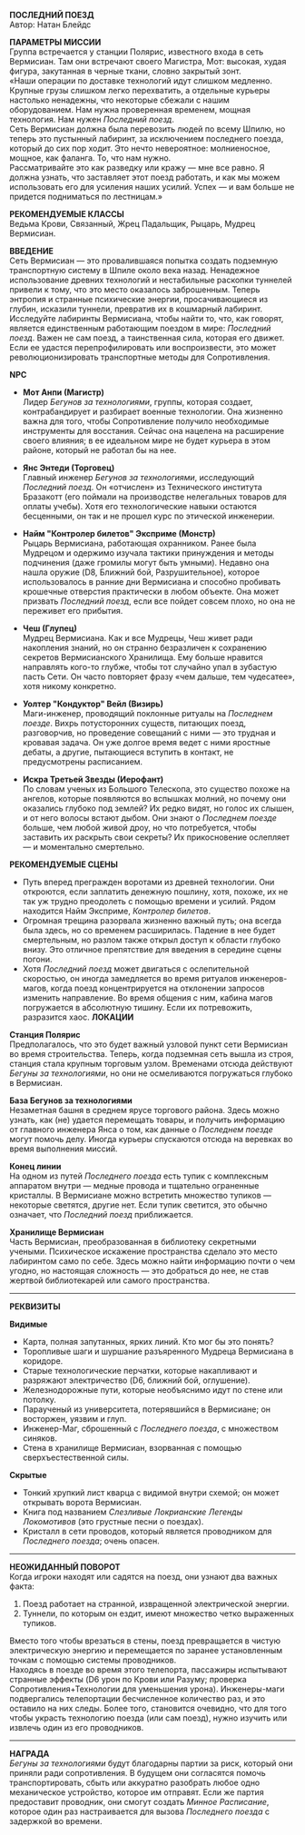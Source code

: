 **ПОСЛЕДНИЙ ПОЕЗД**  
Автор: Натан Блейдс

**ПАРАМЕТРЫ МИССИИ**  
Группа встречается у станции Полярис, известного входа в сеть Вермисиан. Там они встречают своего Магистра, Мот: высокая, худая фигура, закутанная в черные ткани, словно закрытый зонт.  
«Наши операции по доставке технологий идут слишком медленно. Крупные грузы слишком легко перехватить, а отдельные курьеры настолько ненадежны, что некоторые сбежали с нашим оборудованием. Нам нужна проверенная временем, мощная технология. Нам нужен *Последний поезд*.  
Сеть Вермисиан должна была перевозить людей по всему Шпилю, но теперь это пустынный лабиринт, за исключением последнего поезда, который до сих пор ходит. Это нечто невероятное: молниеносное, мощное, как фаланга. То, что нам нужно.  
Рассматривайте это как разведку или кражу — мне все равно. Я должна узнать, что заставляет этот поезд работать, и как мы можем использовать его для усиления наших усилий. Успех — и вам больше не придется подниматься по лестницам.»  

**РЕКОМЕНДУЕМЫЕ КЛАССЫ**  
Ведьма Крови, Связанный, Жрец Падальщик, Рыцарь, Мудрец Вермисиан.

**ВВЕДЕНИЕ**  
Сеть Вермисиан — это провалившаяся попытка создать подземную транспортную систему в Шпиле около века назад. Ненадежное использование древних технологий и нестабильные раскопки туннелей привели к тому, что это место оказалось заброшенным. Теперь энтропия и странные психические энергии, просачивающиеся из глубин, исказили туннели, превратив их в кошмарный лабиринт.  
Исследуйте лабиринты Вермисиана, чтобы найти то, что, как говорят, является единственным работающим поездом в мире: *Последний поезд*. Важен не сам поезд, а таинственная сила, которая его движет. Если ее удастся перепрофилировать или воспроизвести, это может революционизировать транспортные методы для Сопротивления.  

**NPC**  
- **Мот Анпи (Магистр)**  
  Лидер *Бегунов за технологиями*, группы, которая создает, контрабандирует и разбирает военные технологии. Она жизненно важна для того, чтобы Сопротивление получило необходимые инструменты для восстания. Сейчас она нацелена на расширение своего влияния; в ее идеальном мире не будет курьера в этом районе, который не работал бы на нее.

- **Янс Энтеди (Торговец)**  
  Главный инженер *Бегунов за технологиями*, исследующий *Последний поезд*. Он «отчислен» из Технического института Бразакотт (его поймали на производстве нелегальных товаров для оплаты учебы). Хотя его технологические навыки остаются бесценными, он так и не прошел курс по этической инженерии.

- **Найм "Контролер билетов" Эксприме (Монстр)**  
  Рыцарь Вермисиана, работающая охранником. Ранее была Мудрецом и одержимо изучала тактики принуждения и методы подчинения (даже громилы могут быть умными). Недавно она нашла оружие (D8, Ближний бой, Разрушительное), которое использовалось в ранние дни Вермисиана и способно пробивать крошечные отверстия практически в любом объекте. Она может призвать *Последний поезд*, если все пойдет совсем плохо, но она не переживет его прибытия.

- **Чеш (Глупец)**  
  Мудрец Вермисиана. Как и все Мудрецы, Чеш живет ради накопления знаний, но он странно безразличен к сохранению секретов Вермисианского Хранилища. Ему больше нравится направлять кого-то глубже, чтобы тот случайно упал в зубастую пасть Сети. Он часто повторяет фразу «чем дальше, тем чудесатее», хотя никому конкретно.

- **Уолтер "Кондуктор" Вейл (Визирь)**  
  Маги-инженер, проводящий поклонные ритуалы на *Последнем поезде*. Вихрь потусторонних существ, питающих поезд, разговорчив, но проведение совещаний с ними — это трудная и кровавая задача. Он уже долгое время ведет с ними яростные дебаты, а другие, пытающиеся вступить в контакт, не предусмотрены расписанием.

- **Искра Третьей Звезды (Иерофант)**  
  По словам ученых из Большого Телескопа, это существо похоже на ангелов, которые появляются во вспышках молний, но почему они оказались глубоко под землей? Их редко видят, но голос их слышен, и от него волосы встают дыбом. Они знают о *Последнем поезде* больше, чем любой живой дроу, но что потребуется, чтобы заставить их раскрыть свои секреты? Их прикосновение ослепляет — и моментально смертельно.

**РЕКОМЕНДУЕМЫЕ СЦЕНЫ**  
- Путь вперед прегражден воротами из древней технологии. Они откроются, если заплатить денежную пошлину, хотя, похоже, их не так уж трудно преодолеть с помощью времени и усилий. Рядом находится Найм Эксприме, *Контролер билетов*.
- Огромная трещина разорвала жизненно важный путь; она всегда была здесь, но со временем расширилась. Падение в нее будет смертельным, но разлом также открыл доступ к области глубоко внизу. Это отличное препятствие для введения в середине сцены погони.
- Хотя *Последний поезд* может двигаться с ослепительной скоростью, он иногда замедляется во время ритуалов инженеров-магов, когда поезд концентрируется на отклонении запросов изменить направление. Во время общения с ним, кабина магов погружается в абсолютную тишину. Если их потревожить, разразится хаос.
**ЛОКАЦИИ**

**Станция Полярис**  
Предполагалось, что это будет важный узловой пункт сети Вермисиан во время строительства. Теперь, когда подземная сеть вышла из строя, станция стала крупным торговым узлом. Временами отсюда действуют *Бегуны за технологиями*, но они не осмеливаются погружаться глубоко в Вермисиан.

**База Бегунов за технологиями**  
Незаметная башня в среднем ярусе торгового района. Здесь можно узнать, как (не) удается перемещать товары, и получить информацию от главного инженера Янса о том, как данные о *Последнем поезде* могут помочь делу. Иногда курьеры спускаются отсюда на веревках во время выполнения миссий.

**Конец линии**  
На одном из путей *Последнего поезда* есть тупик с комплексным аппаратом внутри — медные провода и тщательно ограненные кристаллы. В Вермисиане можно встретить множество тупиков — некоторые светятся, другие нет. Если тупик светится, это обычно означает, что *Последний поезд* приближается.

**Хранилище Вермисиан**  
Часть Вермисиан, преобразованная в библиотеку секретными учеными. Психическое искажение пространства сделало это место лабиринтом само по себе. Здесь можно найти информацию почти о чем угодно, но настоящая сложность — это добраться до нее, не став жертвой библиотекарей или самого пространства.

---

**РЕКВИЗИТЫ**

**Видимые**  
- Карта, полная запутанных, ярких линий. Кто мог бы это понять?  
- Торопливые шаги и шуршание разъяренного Мудреца Вермисиана в коридоре.  
- Старые технологические перчатки, которые накапливают и разряжают электричество (D6, ближний бой, оглушение).  
- Железнодорожные пути, которые необъяснимо идут по стене или потолку.  
- Параученый из университета, потерявшийся в Вермисиане; он восторжен, уязвим и глуп.  
- Инженер-Маг, сброшенный с *Последнего поезда*, с множеством синяков.  
- Стена в хранилище Вермисиан, взорванная с помощью сверхъестественной силы.  

**Скрытые**  
- Тонкий хрупкий лист кварца с видимой внутри схемой; он может открывать ворота Вермисиан.  
- Книга под названием *Слезливые Локрианские Легенды Локомотивов* (это грустные песни о поездах).  
- Кристалл в сети проводов, который является проводником для *Последнего поезда*; очень опасен.

---

**НЕОЖИДАННЫЙ ПОВОРОТ**  
Когда игроки находят или садятся на поезд, они узнают два важных факта:
1. Поезд работает на странной, извращенной электрической энергии.  
2. Туннели, по которым он ездит, имеют множество четко выраженных тупиков.  

Вместо того чтобы врезаться в стены, поезд превращается в чистую электрическую энергию и перемещается по заранее установленным точкам с помощью системы проводников.  
Находясь в поезде во время этого телепорта, пассажиры испытывают странные эффекты (D6 урон по Крови или Разуму; проверка Сопротивления+Технологии для уменьшения урона). Инженеры-маги подвергались телепортации бесчисленное количество раз, и это оставило на них следы. Более того, становится очевидно, что для того чтобы украсть технологию поезда (или сам поезд), нужно изучить или извлечь один из его проводников.

---

**НАГРАДА**  
*Бегуны за технологиями* будут благодарны партии за риск, который они приняли ради сопротивления. В будущем они согласятся помочь транспортировать, сбыть или аккуратно разобрать любое одно механическое устройство, которое им отправят. Если же партия предоставит проводник, они смогут создать *Минное Расписание*, которое один раз настраивается для вызова *Последнего поезда* с задержкой во времени.